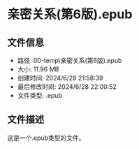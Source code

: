 ﻿# 亲密关系(第6版).epub

## 文件信息
- 路径: 00-temp\亲密关系(第6版).epub
- 大小: 11.96 MB
- 创建时间: 2024/6/28 21:58:39
- 最后修改时间: 2024/6/28 22:00:52
- 文件类型: .epub

## 文件描述
这是一个.epub类型的文件。

